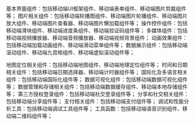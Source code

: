 基本界面组件：包括移动端UI框架组件、移动端表单组件、移动端图片剪裁组件等；
图片相关组件：包括移动端轮播图组件、移动端图片轮播组件、移动端图片放大组件、移动端图片查看器、移动端图片懒加载组件等；
操作控件组件：包括移动端滑块组件、移动端进度条组件、移动端验证码组件等；
多媒体组件：包括移动端视频播放器、移动端音频播放器、移动端视频背景组件；
动画效果组件：包括移动端加载动画组件、移动端滑动菜单组件等；
数据展示组件：包括移动端滚动组件、移动端九宫格组件、移动端虚拟滚动组件等；

地图定位相关组件：包括移动端地图组件、移动端地理定位组件等；
时间和日期相关组件：包括移动端日期选择器、移动端计时器组件等；
国际化及多语言相关组件：包括移动端国际化组件等；
数据可视化组件：包括移动端数据可视化组件等；
数据管理和存储相关组件：包括移动端数据缓存组件、移动端本地存储组件等；
第三方授权登录组件：包括移动端社交登录组件等；
分享和社交相关组件：包括移动端分享组件等；
支付相关组件：包括移动端支付组件等；
调试和性能分析工具：包括移动端调试工具组件等；
工具函数：包括移动端语音识别组件、移动端二维码组件等；